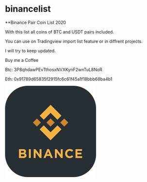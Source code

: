 # binancelist

**Binance Pair Coin List 2020

With this list all coins of BTC and USDT pairs included.

You can use on Tradingview import list feature or in diffrent projects.

I will try to keep updated.

Buy me a Coffee

Btc: 3P8qhdawPEvTthosxNVXKynF2wnTuL8NoR

Eth: 0x91789d65835f2915fc6c61f45a1f18bbb68ba4b1


<img src="./binance.png" raw=true style="margin-right: 10px;"/>
